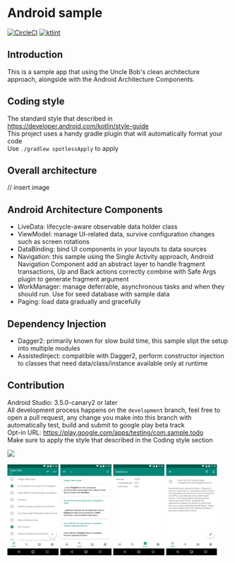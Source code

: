 # Android sample
[![CircleCI](https://circleci.com/gh/nlgtuankiet/todo-sample/tree/master.svg?style=svg&circle-token=a1d00b1b6633e578cbb4a0ece939f13b5b37dbd0)](https://circleci.com/gh/nlgtuankiet/todo-sample/tree/master)
[![ktlint](https://img.shields.io/badge/code%20style-%E2%9D%A4-FF4081.svg)](https://ktlint.github.io/)

Introduction
-----------------
This is a sample app that using the Uncle Bob's clean architecture approach, alongside with the Android Architecture Components.

Coding style
-----------------
The standard style that described in https://developer.android.com/kotlin/style-guide  
This project uses a handy gradle plugin that will automatically format your code  
Use `./gradlew spotlessApply` to apply  


Overall architecture
-----------------
// insert image

Android Architecture Components
-----------------
* LiveData: lifecycle-aware observable data holder class  
* ViewModel: manage UI-related data, survive configuration changes such as screen rotations  
* DataBinding: bind UI components in your layouts to data sources  
* Navigation: this sample using the Single Activity approach, Android Navigation Component add an abstract layer to handle fragment transactions, Up and Back actions correctly combine with Safe Args plugin to generate fragment argument  
* WorkManager: manage deferrable, asynchronous tasks and when they should run. Use for seed database with sample data  
* Paging: load data gradually and gracefully  

Dependency Injection
-----------------
* Dagger2: primarily known for slow build time, this sample slipt the setup into multiple modules  
* AssistedInject: compatible with Dagger2, perform constructor injection to classes that need data/class/instance available only at runtime  
 
Contribution
-----------------
Android Studio: 3.5.0-canary2 or later  
All development process happens on the `development` branch, feel free to open a pull request, any change you make into this branch with automatically test, build and submit to google play beta track  
Opt-in URL: https://play.google.com/apps/testing/com.sample.todo  
Make sure to apply the style that described in the Coding style section  

[<img src="https://play.google.com/intl/en_us/badges/images/generic/en_badge_web_generic.png" width="25%" />](https://play.google.com/store/apps/details?id=com.sample.todo)

<img src="app/src/main/play/listings/en-US/graphics/phone-screenshots/Screenshot_20190216-125802.png" width="23%" />  <img src="app/src/main/play/listings/en-US/graphics/phone-screenshots/Screenshot_20190216-125831.png" width="23%" />  <img src="app/src/main/play/listings/en-US/graphics/phone-screenshots/Screenshot_20190216-125835.png" width="23%" />  <img src="app/src/main/play/listings/en-US/graphics/phone-screenshots/Screenshot_20190216-125854.png" width="23%" />
